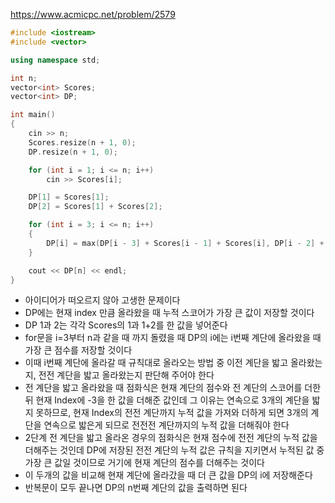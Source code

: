 https://www.acmicpc.net/problem/2579
```C++
#include <iostream>
#include <vector>

using namespace std;

int n;
vector<int> Scores;
vector<int> DP;

int main()
{
	cin >> n;
	Scores.resize(n + 1, 0);
	DP.resize(n + 1, 0);

	for (int i = 1; i <= n; i++)
		cin >> Scores[i];

	DP[1] = Scores[1];
	DP[2] = Scores[1] + Scores[2];

	for (int i = 3; i <= n; i++)
	{
		DP[i] = max(DP[i - 3] + Scores[i - 1] + Scores[i], DP[i - 2] + Scores[i]);
	}

	cout << DP[n] << endl;
}
```
- 아이디어가 떠오르지 않아 고생한 문제이다
- DP에는 현재 index 만큼 올라왔을 때 누적 스코어가 가장 큰 값이 저장할 것이다
- DP 1과 2는 각각 Scores의 1과 1+2를 한 값을 넣어준다
- for문을 i=3부터 n과 같을 때 까지 돌렸을 때 DP의 i에는 i번째 계단에 올라왔을 때 가장 큰 점수를 저장할 것이다
- 이때 i번째 계단에 올라갈 때 규칙대로 올라오는 방법 중 이전 계단을 밟고 올라왔는지, 전전 계단을 밟고 올라왔는지 판단해 주어야 한다
- 전 계단을 밟고 올라왔을 때 점화식은 현재 계단의 점수와 전 계단의 스코어를 더한 뒤 현재 Index에 -3을 한 값을 더해준 값인데 그 이유는 연속으로 3개의 계단을 밟지 못하므로, 현재 Index의 전전 계단까지 누적 값을 가져와 더하게 되면 3개의 계단을 연속으로 밟은게 되므로 전전전 계단까지의 누적 값을 더해줘야 한다
- 2단계 전 계단을 밟고 올라온 경우의 점화식은 현재 점수에 전전 계단의 누적 값을 더해주는 것인데 DP에 저장된 전전 계단의 누적 값은 규칙을 지키면서 누적된 값 중 가장 큰 값일 것이므로 거기에 현재 계단의 점수를 더해주는 것이다
- 이 두개의 값을 비교해 현재 계단에 올라갔을 때 더 큰 값을 DP의 i에 저장해준다
- 반복문이 모두 끝나면 DP의 n번째 계단의 값을 출력하면 된다